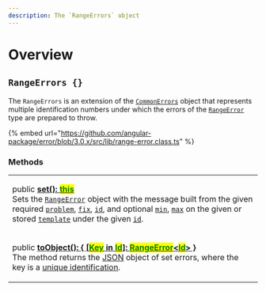 ```yaml
---
description: The `RangeErrors` object
---
```


# Overview

## `RangeErrors {}`

The `RangeErrors` is an extension of the [`CommonErrors`](broken-reference) object that represents multiple identification numbers under which the errors of the [`RangeError`](broken-reference) type are prepared to throw.

{% embed url="https://github.com/angular-package/error/blob/3.0.x/src/lib/range-error.class.ts" %}

### Methods

|                                                                                                                                                                                                                                                                                                                                                                                                                                                                                                                                                                                                                                                                                                                                                      |
| ---------------------------------------------------------------------------------------------------------------------------------------------------------------------------------------------------------------------------------------------------------------------------------------------------------------------------------------------------------------------------------------------------------------------------------------------------------------------------------------------------------------------------------------------------------------------------------------------------------------------------------------------------------------------------------------------------------------------------------------------------- |
| <p>public <a href="methods/set.md"><strong>set(): </strong><mark style="color:green;"><strong>this</strong></mark></a><br>Sets the <a href="broken-reference"><code>RangeError</code></a> object with the message built from the given required <a href="methods/set.md#problem-string"><code>problem</code></a>, <a href="methods/set.md#fix-string"><code>fix</code></a>, <a href="methods/set.md#id-errorid"><code>id</code></a>, and optional <a href="methods/set.md#min-number"><code>min</code></a>, <a href="methods/set.md#max-number"><code>max</code></a> on the given or stored <a href="methods/set.md#template-errors.template"><code>template</code></a> under the given <a href="methods/set.md#id-errorid"><code>id</code></a>.</p> |
| <p>public <a href="methods/toobject.md"><strong>toObject(): { [</strong><mark style="color:green;"><strong>Key</strong></mark><strong> in </strong><mark style="color:green;"><strong>Id</strong></mark><strong>]: </strong><mark style="color:green;"><strong>RangeError</strong></mark><strong>&#x3C;</strong><mark style="color:green;"><strong>Id</strong></mark><strong>> }</strong></a><br>The method returns the <a href="https://developer.mozilla.org/en-US/docs/Web/JavaScript/Reference/Global_Objects/JSON">JSON</a> object of set errors, where the key is a <a href="../getting-started/basic-concepts.md#unique-identification">unique identification</a>.</p>                                                                        |
